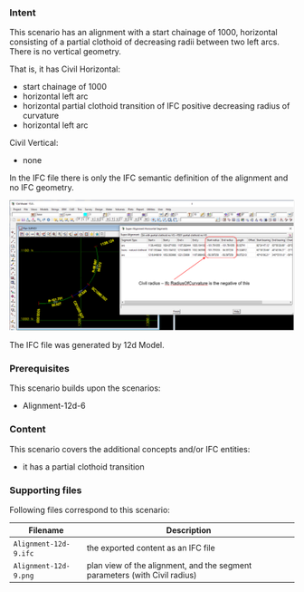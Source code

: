 
### Intent

This scenario has an alignment with a start chainage of 1000, horizontal consisting of a partial clothoid of decreasing radii between two left arcs.
There is no vertical geometry.

That is, it has 
Civil Horizontal:

- start chainage of 1000
- horizontal left arc
- horizontal partial clothoid transition of IFC positive decreasing radius of curvature
- horizontal left arc

Civil Vertical:

- none

In the IFC file there is only the IFC semantic definition of the alignment and no IFC geometry.

![alignment12d9](../Alignment-12d-9/Alignment-12d-9.png  "Alignment with Partial Clothoid Transition Between Two Left Arcs")

The IFC file was generated by 12d Model. 

### Prerequisites

This scenario builds upon the scenarios:

- Alignment-12d-6

### Content

This scenario covers the additional concepts and/or IFC entities:

- it has a partial clothoid transition

### Supporting files

Following files correspond to this scenario:

| Filename                        | Description                                                               |
|---------------------------------|---------------------------------------------------------------------------|
| `Alignment-12d-9.ifc`           | the exported content as an IFC file                                       |
| `Alignment-12d-9.png`           | plan view of the alignment, and the segment parameters (with Civil radius)|


